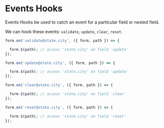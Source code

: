 # Events Hooks

Events Hooks be used to catch an event for a particular field or nested field.

We can hook these events: `validate`, `update`, `clear`, `reset`.

```javascript
form.on('validate@state.city', ({ form, path }) => {

  form.$(path); // access 'state.city' on field 'update'
});
```

```javascript
form.on('update@state.city', ({ form, path }) => {

  form.$(path); // access 'state.city' on field 'update'
});
```

```javascript
form.on('clear@state.city', ({ form, path }) => {

  form.$(path); // access 'state.city' on field 'clear'
});
```

```javascript
form.on('reset@state.city', ({ form, path }) => {

  form.$(path); // access 'state.city' on field 'reset'
});
```
